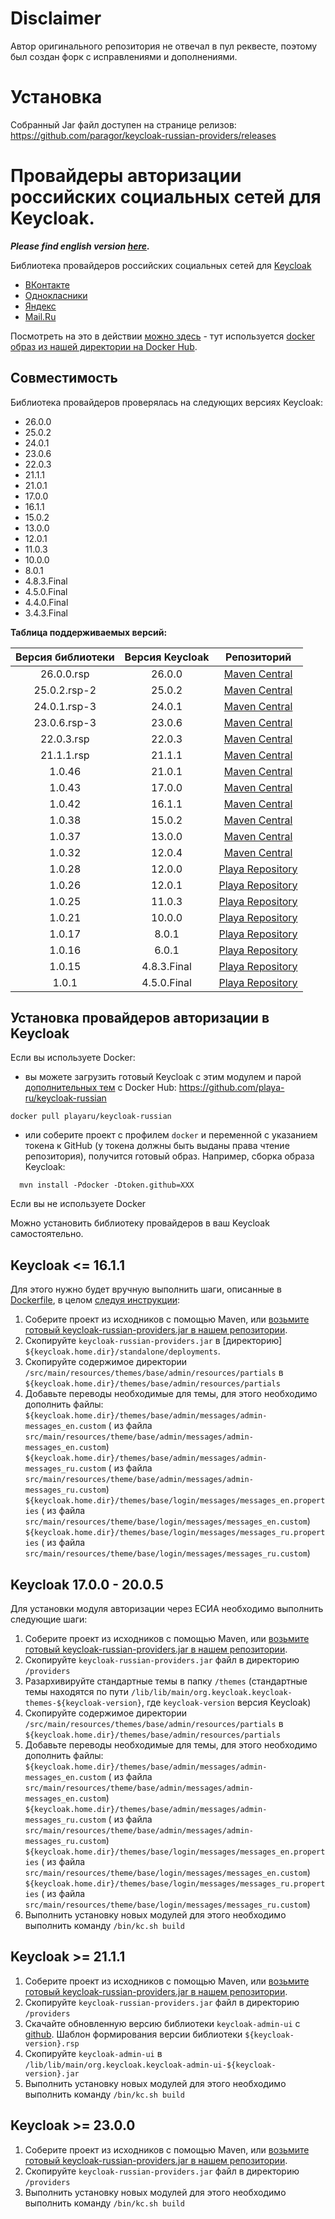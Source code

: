# Disclaimer
Автор оригинального репозитория не отвечал в пул реквесте, поэтому был создан форк с исправлениями и дополнениями.

# Установка
Собранный Jar файл доступен на странице релизов:
https://github.com/paragor/keycloak-russian-providers/releases 

# Провайдеры авторизации российских социальных сетей для Keycloak.

***Please find english version [here](readme_en.md).***

Библиотека провайдеров российских социальных сетей для [Keycloak](https://www.keycloak.org/)
+ [ВКонтакте](docs/vk.md)
+ [Однокласники](docs/ok.md)
+ [Яндекс](docs/yandex.md)
+ [Mail.Ru](docs/mailru.md)

Посмотреть на это в действии [можно здесь](https://my.yachtex.ru/) - тут используется [docker образ из нашей директории на Docker Hub](https://github.com/playa-ru/keycloak-russian).

## Совместимость

Библиотека провайдеров проверялась на следующих версиях Keycloak:
+ 26.0.0
+ 25.0.2
+ 24.0.1
+ 23.0.6
+ 22.0.3
+ 21.1.1
+ 21.0.1
+ 17.0.0
+ 16.1.1
+ 15.0.2
+ 13.0.0
+ 12.0.1
+ 11.0.3
+ 10.0.0
+ 8.0.1
+ 4.8.3.Final
+ 4.5.0.Final
+ 4.4.0.Final
+ 3.4.3.Final

**Таблица поддерживаемых версий:**

| Версия библиотеки | Версия Keycloak |                   Репозиторий                    |
|:-----------------:|:---------------:|:------------------------------------------------:|
|    26.0.0.rsp     |     26.0.0      |    [Maven Central](https://mvnrepository.com)    |
|   25.0.2.rsp-2    |     25.0.2      |    [Maven Central](https://mvnrepository.com)    |
|   24.0.1.rsp-3    |     24.0.1      |    [Maven Central](https://mvnrepository.com)    |
|   23.0.6.rsp-3    |     23.0.6      |    [Maven Central](https://mvnrepository.com)    |
|    22.0.3.rsp     |     22.0.3      |    [Maven Central](https://mvnrepository.com)    |
|    21.1.1.rsp     |     21.1.1      |    [Maven Central](https://mvnrepository.com)    |
|      1.0.46       |     21.0.1      |    [Maven Central](https://mvnrepository.com)    |
|      1.0.43       |     17.0.0      |    [Maven Central](https://mvnrepository.com)    |
|      1.0.42       |     16.1.1      |    [Maven Central](https://mvnrepository.com)    |
|      1.0.38       |     15.0.2      |    [Maven Central](https://mvnrepository.com)    |
|      1.0.37       |     13.0.0      |    [Maven Central](https://mvnrepository.com)    |
|      1.0.32       |     12.0.4      |    [Maven Central](https://mvnrepository.com)    |
|      1.0.28       |     12.0.0      | [Playa Repository](https://nexus.playa.ru/nexus) |
|      1.0.26       |     12.0.1      | [Playa Repository](https://nexus.playa.ru/nexus) |
|      1.0.25       |     11.0.3      | [Playa Repository](https://nexus.playa.ru/nexus) | 
|      1.0.21       |     10.0.0      | [Playa Repository](https://nexus.playa.ru/nexus) |
|      1.0.17       |      8.0.1      | [Playa Repository](https://nexus.playa.ru/nexus) |
|      1.0.16       |      6.0.1      | [Playa Repository](https://nexus.playa.ru/nexus) |
|      1.0.15       |   4.8.3.Final   | [Playa Repository](https://nexus.playa.ru/nexus) |
|       1.0.1       |   4.5.0.Final   | [Playa Repository](https://nexus.playa.ru/nexus) |

## Установка провайдеров авторизации в Keycloak

Если вы используете Docker:

- вы можете загрузить готовый Keycloak с этим модулем и парой [дополнительных тем](https://github.com/playa-ru/keycloak-playa-themes) с Docker Hub: https://github.com/playa-ru/keycloak-russian
```
docker pull playaru/keycloak-russian
```
 - или соберите проект с профилем `docker` и переменной с указанием токена к GitHub (у токена должны быть выданы права чтение репозитория),
   получится готовый образ. Например, сборка образа Keycloak:
```
  mvn install -Pdocker -Dtoken.github=XXX
```

Если вы не используете Docker 

Можно установить библиотеку провайдеров в ваш Keycloak самостоятельно. 

## Keycloak <= 16.1.1

Для этого нужно будет вручную выполнить шаги, описанные в [Dockerfile](Dockerfile), в целом [следуя инструкции](https://www.keycloak.org/docs/latest/server_development/index.html#registering-provider-implementations):

1. Соберите проект из исходников с помощью Maven, или [возьмите готовый keycloak-russian-providers.jar в нашем репозитории](https://nexus.playa.ru/nexus/content/repositories/releases/ru/playa/keycloak/keycloak-russian-providers/). 
2. Скопируйте `keycloak-russian-providers.jar` в [директорию] `${keycloak.home.dir}/standalone/deployments`.
3. Скопируйте содержимое директории `/src/main/resources/themes/base/admin/resources/partials` в `${keycloak.home.dir}/themes/base/admin/resources/partials`
4. Добавьте переводы необходимые для темы, для этого необходимо дополнить файлы:
   `${keycloak.home.dir}/themes/base/admin/messages/admin-messages_en.custom` (
   из файла `src/main/resources/theme/base/admin/messages/admin-messages_en.custom`)
   `${keycloak.home.dir}/themes/base/admin/messages/admin-messages_ru.custom` (
   из файла `src/main/resources/theme/base/admin/messages/admin-messages_ru.custom`)
   `${keycloak.home.dir}/themes/base/login/messages/messages_en.properties` (
   из файла `src/main/resources/theme/base/login/messages/messages_en.custom`)
   `${keycloak.home.dir}/themes/base/login/messages/messages_ru.properties` (
   из файла `src/main/resources/theme/base/login/messages/messages_ru.custom`)

## Keycloak 17.0.0 - 20.0.5

Для установки модуля авторизации через ЕСИА необходимо выполнить следующие шаги:

1. Соберите проект из исходников с помощью Maven, или [возьмите готовый keycloak-russian-providers.jar в нашем репозитории](https://nexus.playa.ru/nexus/content/repositories/releases/ru/playa/keycloak/keycloak-russian-providers/).
2. Скопируйте `keycloak-russian-providers.jar` файл в директорию `/providers`
3. Разархивируйте стандартные темы в папку `/themes` (стандартные темы находятся по
   пути `/lib/lib/main/org.keycloak.keycloak-themes-${keycloak-version}`, где `keycloak-version` версия Keycloak)
4. Скопируйте содержимое директории `/src/main/resources/themes/base/admin/resources/partials` в `${keycloak.home.dir}/themes/base/admin/resources/partials`   
5. Добавьте переводы необходимые для темы, для этого необходимо дополнить файлы:
   `${keycloak.home.dir}/themes/base/admin/messages/admin-messages_en.custom` (
   из файла `src/main/resources/theme/base/admin/messages/admin-messages_en.custom`)
   `${keycloak.home.dir}/themes/base/admin/messages/admin-messages_ru.custom` (
   из файла `src/main/resources/theme/base/admin/messages/admin-messages_ru.custom`)
   `${keycloak.home.dir}/themes/base/login/messages/messages_en.properties` (
   из файла `src/main/resources/theme/base/login/messages/messages_en.custom`)
   `${keycloak.home.dir}/themes/base/login/messages/messages_ru.properties` (
   из файла `src/main/resources/theme/base/login/messages/messages_ru.custom`)
6. Выполнить установку новых модулей для этого необходимо выполнить команду `/bin/kc.sh build`

## Keycloak >= 21.1.1

1. Соберите проект из исходников с помощью Maven, или [возьмите готовый keycloak-russian-providers.jar в нашем репозитории](https://nexus.playa.ru/nexus/content/repositories/releases/ru/playa/keycloak/keycloak-russian-providers/).
2. Скопируйте `keycloak-russian-providers.jar` файл в директорию `/providers`
3. Скачайте обновленную версию библиотеки `keycloak-admin-ui` с [github](https://github.com/playa-ru/keycloak-ui/packages/1871123). 
   Шаблон формирования версии библиотеки `${keycloak-version}.rsp`
4. Скопируйте `keycloak-admin-ui` в `/lib/lib/main/org.keycloak.keycloak-admin-ui-${keycloak-version}.jar`
5. Выполнить установку новых модулей для этого необходимо выполнить команду `/bin/kc.sh build`

## Keycloak >= 23.0.0

1. Соберите проект из исходников с помощью Maven, или [возьмите готовый keycloak-russian-providers.jar в нашем репозитории](https://nexus.playa.ru/nexus/content/repositories/releases/ru/playa/keycloak/keycloak-russian-providers/).
2. Скопируйте `keycloak-russian-providers.jar` файл в директорию `/providers`
3. Выполнить установку новых модулей для этого необходимо выполнить команду `/bin/kc.sh build`
